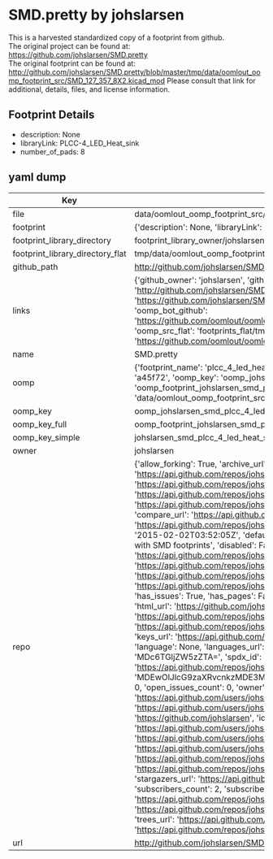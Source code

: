 # SMD.pretty by johslarsen  
This is a harvested standardized copy of a footprint from github.  
The original project can be found at:  
https://github.com/johslarsen/SMD.pretty  
The original footprint can be found at:
http://github.com/johslarsen/SMD.pretty/blob/master/tmp/data/oomlout_oomp_footprint_src/SMD_127_357_8X2.kicad_mod
Please consult that link for additional, details, files, and license information.  
## Footprint Details
* description: None  
* libraryLink: PLCC-4_LED_Heat_sink  
* number_of_pads: 8  
## yaml dump  
| Key | Value |  
| --- | --- |  
| file | data/oomlout_oomp_footprint_src/SMD.pretty/PLCC-4_LED_Heat_sink.kicad_mod |  
| footprint | {'description': None, 'libraryLink': 'PLCC-4_LED_Heat_sink', 'number_of_pads': 8} |  
| footprint_library_directory | footprint_library_owner/johslarsen_SMD.pretty |  
| footprint_library_directory_flat | tmp/data/oomlout_oomp_footprint_src/footprints_flat/johslarsen_smd_plcc_4_led_heat_sink/working |  
| github_path | http://github.com/johslarsen/SMD.pretty/blob/master/tmp/data/oomlout_oomp_footprint_src/PLCC-4_LED_Heat_sink.kicad_mod |  
| links | {'github_owner': 'johslarsen', 'github_repo_name': 'SMD.pretty', 'github_src': 'http://github.com/johslarsen/SMD.pretty/blob/master/tmp/data/oomlout_oomp_footprint_src/SMD_127_357_8X2.kicad_mod', 'github_src_repo': 'https://github.com/johslarsen/SMD.pretty', 'oomp_bot': 'tmp/data/oomlout_oomp_footprint_src/footprints/johslarsen_smd_plcc_4_led_heat_sink/working', 'oomp_bot_github': 'https://github.com/oomlout/oomlout_oomp_footprint_bot/tree/main/tmp/data/oomlout_oomp_footprint_src/footprints/johslarsen_smd_plcc_4_led_heat_sink/working', 'oomp_src_flat': 'footprints_flat/tmp/data/oomlout_oomp_footprint_src/footprints_flat/johslarsen_smd_plcc_4_led_heat_sink/working', 'oomp_src_flat_github': 'https://github.com/oomlout/oomlout_oomp_footprint_src/tree/main/tmp/data/oomlout_oomp_footprint_src/footprints_flat/johslarsen_smd_plcc_4_led_heat_sink/working'} |  
| name | SMD.pretty |  
| oomp | {'footprint_name': 'plcc_4_led_heat_sink', 'library_name': 'smd', 'md5': 'a45f72ed154cd86af2a3cef8b7bd6f29', 'md5_10': 'a45f72ed15', 'md5_5': 'a45f7', 'md5_6': 'a45f72', 'oomp_key': 'oomp_johslarsen_smd_plcc_4_led_heat_sink', 'oomp_key_extra': 'oomp_footprint_johslarsen_smd_plcc_4_led_heat_sink', 'oomp_key_full': 'oomp_footprint_johslarsen_smd_plcc_4_led_heat_sink_a45f72', 'oomp_key_simple': 'johslarsen_smd_plcc_4_led_heat_sink', 'original_filename': 'data/oomlout_oomp_footprint_src/SMD.pretty/PLCC-4_LED_Heat_sink.kicad_mod', 'owner_name': 'johslarsen'} |  
| oomp_key | oomp_johslarsen_smd_plcc_4_led_heat_sink |  
| oomp_key_full | oomp_footprint_johslarsen_smd_plcc_4_led_heat_sink |  
| oomp_key_simple | johslarsen_smd_plcc_4_led_heat_sink |  
| owner | johslarsen |  
| repo | {'allow_forking': True, 'archive_url': 'https://api.github.com/repos/johslarsen/SMD.pretty/{archive_format}{/ref}', 'archived': False, 'assignees_url': 'https://api.github.com/repos/johslarsen/SMD.pretty/assignees{/user}', 'blobs_url': 'https://api.github.com/repos/johslarsen/SMD.pretty/git/blobs{/sha}', 'branches_url': 'https://api.github.com/repos/johslarsen/SMD.pretty/branches{/branch}', 'clone_url': 'https://github.com/johslarsen/SMD.pretty.git', 'collaborators_url': 'https://api.github.com/repos/johslarsen/SMD.pretty/collaborators{/collaborator}', 'comments_url': 'https://api.github.com/repos/johslarsen/SMD.pretty/comments{/number}', 'commits_url': 'https://api.github.com/repos/johslarsen/SMD.pretty/commits{/sha}', 'compare_url': 'https://api.github.com/repos/johslarsen/SMD.pretty/compare/{base}...{head}', 'contents_url': 'https://api.github.com/repos/johslarsen/SMD.pretty/contents/{+path}', 'contributors_url': 'https://api.github.com/repos/johslarsen/SMD.pretty/contributors', 'created_at': '2015-02-02T03:52:05Z', 'default_branch': 'master', 'deployments_url': 'https://api.github.com/repos/johslarsen/SMD.pretty/deployments', 'description': 'KiCad library with SMD footprints', 'disabled': False, 'downloads_url': 'https://api.github.com/repos/johslarsen/SMD.pretty/downloads', 'events_url': 'https://api.github.com/repos/johslarsen/SMD.pretty/events', 'fork': False, 'forks': 0, 'forks_count': 0, 'forks_url': 'https://api.github.com/repos/johslarsen/SMD.pretty/forks', 'full_name': 'johslarsen/SMD.pretty', 'git_commits_url': 'https://api.github.com/repos/johslarsen/SMD.pretty/git/commits{/sha}', 'git_refs_url': 'https://api.github.com/repos/johslarsen/SMD.pretty/git/refs{/sha}', 'git_tags_url': 'https://api.github.com/repos/johslarsen/SMD.pretty/git/tags{/sha}', 'git_url': 'git://github.com/johslarsen/SMD.pretty.git', 'has_discussions': False, 'has_downloads': True, 'has_issues': True, 'has_pages': False, 'has_projects': True, 'has_wiki': True, 'homepage': '', 'hooks_url': 'https://api.github.com/repos/johslarsen/SMD.pretty/hooks', 'html_url': 'https://github.com/johslarsen/SMD.pretty', 'id': 30170139, 'is_template': False, 'issue_comment_url': 'https://api.github.com/repos/johslarsen/SMD.pretty/issues/comments{/number}', 'issue_events_url': 'https://api.github.com/repos/johslarsen/SMD.pretty/issues/events{/number}', 'issues_url': 'https://api.github.com/repos/johslarsen/SMD.pretty/issues{/number}', 'keys_url': 'https://api.github.com/repos/johslarsen/SMD.pretty/keys{/key_id}', 'labels_url': 'https://api.github.com/repos/johslarsen/SMD.pretty/labels{/name}', 'language': None, 'languages_url': 'https://api.github.com/repos/johslarsen/SMD.pretty/languages', 'license': {'key': 'other', 'name': 'Other', 'node_id': 'MDc6TGljZW5zZTA=', 'spdx_id': 'NOASSERTION', 'url': None}, 'merges_url': 'https://api.github.com/repos/johslarsen/SMD.pretty/merges', 'milestones_url': 'https://api.github.com/repos/johslarsen/SMD.pretty/milestones{/number}', 'mirror_url': None, 'name': 'SMD.pretty', 'network_count': 0, 'node_id': 'MDEwOlJlcG9zaXRvcnkzMDE3MDEzOQ==', 'notifications_url': 'https://api.github.com/repos/johslarsen/SMD.pretty/notifications{?since,all,participating}', 'open_issues': 0, 'open_issues_count': 0, 'owner': {'avatar_url': 'https://avatars.githubusercontent.com/u/1331670?v=4', 'events_url': 'https://api.github.com/users/johslarsen/events{/privacy}', 'followers_url': 'https://api.github.com/users/johslarsen/followers', 'following_url': 'https://api.github.com/users/johslarsen/following{/other_user}', 'gists_url': 'https://api.github.com/users/johslarsen/gists{/gist_id}', 'gravatar_id': '', 'html_url': 'https://github.com/johslarsen', 'id': 1331670, 'login': 'johslarsen', 'node_id': 'MDQ6VXNlcjEzMzE2NzA=', 'organizations_url': 'https://api.github.com/users/johslarsen/orgs', 'received_events_url': 'https://api.github.com/users/johslarsen/received_events', 'repos_url': 'https://api.github.com/users/johslarsen/repos', 'site_admin': False, 'starred_url': 'https://api.github.com/users/johslarsen/starred{/owner}{/repo}', 'subscriptions_url': 'https://api.github.com/users/johslarsen/subscriptions', 'type': 'User', 'url': 'https://api.github.com/users/johslarsen'}, 'private': False, 'pulls_url': 'https://api.github.com/repos/johslarsen/SMD.pretty/pulls{/number}', 'pushed_at': '2015-05-09T17:12:19Z', 'releases_url': 'https://api.github.com/repos/johslarsen/SMD.pretty/releases{/id}', 'size': 132, 'ssh_url': 'git@github.com:johslarsen/SMD.pretty.git', 'stargazers_count': 0, 'stargazers_url': 'https://api.github.com/repos/johslarsen/SMD.pretty/stargazers', 'statuses_url': 'https://api.github.com/repos/johslarsen/SMD.pretty/statuses/{sha}', 'subscribers_count': 2, 'subscribers_url': 'https://api.github.com/repos/johslarsen/SMD.pretty/subscribers', 'subscription_url': 'https://api.github.com/repos/johslarsen/SMD.pretty/subscription', 'svn_url': 'https://github.com/johslarsen/SMD.pretty', 'tags_url': 'https://api.github.com/repos/johslarsen/SMD.pretty/tags', 'teams_url': 'https://api.github.com/repos/johslarsen/SMD.pretty/teams', 'temp_clone_token': None, 'topics': [], 'trees_url': 'https://api.github.com/repos/johslarsen/SMD.pretty/git/trees{/sha}', 'updated_at': '2015-02-02T03:53:19Z', 'url': 'https://api.github.com/repos/johslarsen/SMD.pretty', 'visibility': 'public', 'watchers': 0, 'watchers_count': 0, 'web_commit_signoff_required': False} |  
| url | http://github.com/johslarsen/SMD.pretty |  

